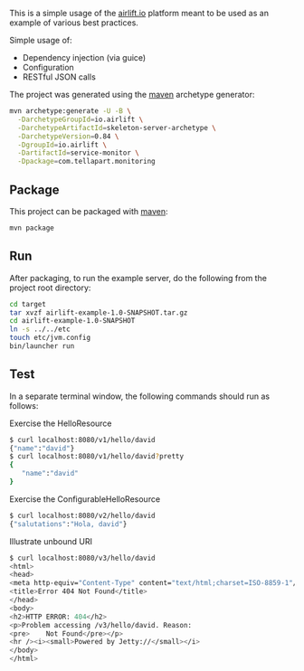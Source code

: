 This is a simple usage of the [airlift.io] platform meant to be used as an example
of various best practices.

Simple usage of:

* Dependency injection (via guice)
* Configuration
* RESTful JSON calls

The project was generated using the [maven] archetype generator:

```sh
mvn archetype:generate -U -B \
  -DarchetypeGroupId=io.airlift \
  -DarchetypeArtifactId=skeleton-server-archetype \
  -DarchetypeVersion=0.84 \
  -DgroupId=io.airlift \
  -DartifactId=service-monitor \
  -Dpackage=com.tellapart.monitoring
```

Package
------

This project can be packaged with [maven]:

```sh
mvn package
```

Run
-----

After packaging, to run the example server, do the following from the project
root directory:


```sh
cd target
tar xvzf airlift-example-1.0-SNAPSHOT.tar.gz
cd airlift-example-1.0-SNAPSHOT
ln -s ../../etc
touch etc/jvm.config
bin/launcher run
```

Test
-----

In a separate terminal window, the following commands should run as follows:

Exercise the HelloResource
```sh
$ curl localhost:8080/v1/hello/david
{"name":"david"}
$ curl localhost:8080/v1/hello/david?pretty
{
   "name":"david"
}
```

Exercise the ConfigurableHelloResource
```sh
$ curl localhost:8080/v2/hello/david
{"salutations":"Hola, david"}
```

Illustrate unbound URI
```sh
$ curl localhost:8080/v3/hello/david
<html>
<head>
<meta http-equiv="Content-Type" content="text/html;charset=ISO-8859-1"/>
<title>Error 404 Not Found</title>
</head>
<body>
<h2>HTTP ERROR: 404</h2>
<p>Problem accessing /v3/hello/david. Reason:
<pre>    Not Found</pre></p>
<hr /><i><small>Powered by Jetty://</small></i>
</body>
</html>
```

[maven]:http://maven.apache.org/
[airlift.io]:https://github.com/airlift/airlift
